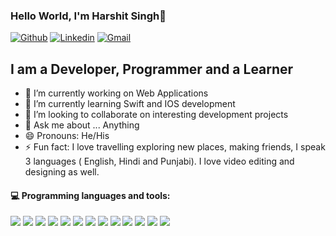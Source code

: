 ###  Hello World, I'm Harshit Singh👋

[![Github](https://img.shields.io/badge/-Github-000?style=flat&logo=Github&logoColor=white)](https://github.com/harsh5660/Harshit-Singh)
[![Linkedin](https://img.shields.io/badge/-LinkedIn-blue?style=flat&logo=Linkedin&logoColor=white)](https://www.linkedin.com/in/harshit-singh-7a7a081aa/)
[![Gmail](https://img.shields.io/badge/-Gmail-c14438?style=flat&logo=Gmail&logoColor=white)](mailto:singh.harshit5660@gmail.com)

## I am a Developer, Programmer and a Learner

- 🔭 I’m currently working on Web Applications 
- 🌱 I’m currently learning Swift and IOS development 
- 👯 I’m looking to collaborate on interesting development projects
- 💬 Ask me about ... Anything
- 😄 Pronouns: He/His
- ⚡ Fun fact: I love travelling exploring new places, making friends, I speak 3 languages ( English, Hindi and Punjabi). I love video editing and designing as well.
#### :computer: Programming languages and tools:

<p align="left"> 
<img src="https://img.icons8.com/color/48/000000/visual-studio-code-2019.png"/>
<img src="https://img.icons8.com/color/48/000000/python--v1.png"/>
<img src="https://img.icons8.com/color/48/000000/pycharm.png"/>
<img src="https://img.icons8.com/color/48/000000/html-5--v2.png"/>
<img src="https://img.icons8.com/color/48/000000/css3.png"/>
<img src="https://img.icons8.com/color/48/000000/javascript--v1.png"/>
<img src="https://img.icons8.com/dusk/50/000000/php-logo.png"/>
<img src="https://img.icons8.com/color-glass/48/000000/sql.png"/>
<img src="https://img.icons8.com/color/48/000000/linux--v2.png"/>
<img src="https://img.icons8.com/color/48/000000/react-native.png"/>
<img src="https://img.icons8.com/color/50/000000/nodejs.png"/>
<img src="https://img.icons8.com/color/48/000000/mongodb.png"/>

 
 <img src="https://github-readme-stats.vercel.app/api?username=harsh5660&&show_icons=true&title_color=ffffff&icon_color=bb2acf&text_color=daf7dc&bg_color=151515" >
